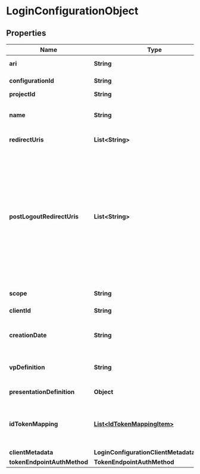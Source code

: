 # LoginConfigurationObject

## Properties

| Name                        | Type                                                        | Description                                                                                                                                                                                                     | Notes      |
| --------------------------- | ----------------------------------------------------------- | --------------------------------------------------------------------------------------------------------------------------------------------------------------------------------------------------------------- | ---------- |
| **ari**                     | **String**                                                  | Configuration ari                                                                                                                                                                                               |            |
| **configurationId**         | **String**                                                  | Configuration id                                                                                                                                                                                                | [optional] |
| **projectId**               | **String**                                                  | Project id                                                                                                                                                                                                      |            |
| **name**                    | **String**                                                  | User defined login configuration name                                                                                                                                                                           |            |
| **redirectUris**            | **List&lt;String&gt;**                                      | OAuth 2.0 Redirect URIs                                                                                                                                                                                         | [optional] |
| **postLogoutRedirectUris**  | **List&lt;String&gt;**                                      | Post Logout Redirect URIs, Used to redirect the user&#39;s browser to a specified URL after the logout process is complete. Must match the domain, port, scheme of at least one of the registered redirect URIs | [optional] |
| **scope**                   | **String**                                                  | OAuth 2.0 Client Scope                                                                                                                                                                                          | [optional] |
| **clientId**                | **String**                                                  | OAuth 2.0 Client ID                                                                                                                                                                                             | [optional] |
| **creationDate**            | **String**                                                  | OAuth 2.0 Client Creation Date                                                                                                                                                                                  |            |
| **vpDefinition**            | **String**                                                  | VP definition in JSON stringify format                                                                                                                                                                          | [optional] |
| **presentationDefinition**  | **Object**                                                  | Presentation Definition                                                                                                                                                                                         | [optional] |
| **idTokenMapping**          | [**List&lt;IdTokenMappingItem&gt;**](IdTokenMappingItem.md) | Fields name/path mapping between the vp_token and the id_token                                                                                                                                                  |            |
| **clientMetadata**          | **LoginConfigurationClientMetadataOutput**                  |                                                                                                                                                                                                                 |            |
| **tokenEndpointAuthMethod** | **TokenEndpointAuthMethod**                                 |                                                                                                                                                                                                                 |            |
